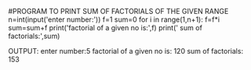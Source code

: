 #PROGRAM TO PRINT SUM OF FACTORIALS OF THE GIVEN RANGE
n=int(input('enter number:'))
f=1 
sum=0
for i in range(1,n+1):
    f=f*i 
    sum=sum+f
print('factorial of a given no is:',f)
print('  sum of factorials:',sum)

 OUTPUT:
 enter number:5
factorial of a given no is: 120
  sum of factorials: 153
